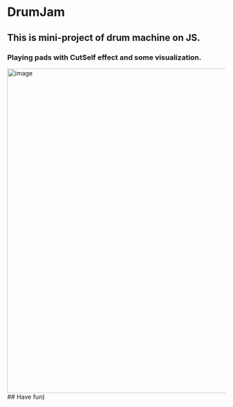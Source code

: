 # DrumJam
## This is mini-project of drum machine on JS.
### Playing pads with CutSelf effect and some visualization.
<img width="750" alt="image" src="https://user-images.githubusercontent.com/43324348/222960253-b1c24a1d-a94f-4138-b81f-52fa35c719b3.png">
## Have fun)
